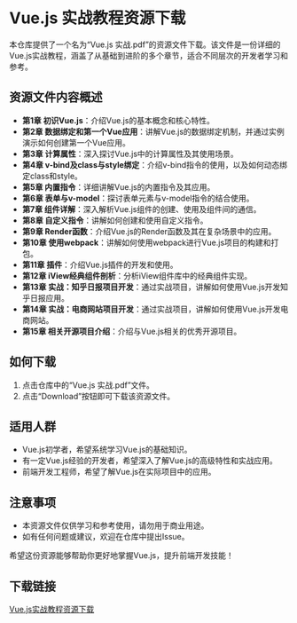 # Vue.js 实战教程资源下载

本仓库提供了一个名为“Vue.js 实战.pdf”的资源文件下载。该文件是一份详细的Vue.js实战教程，涵盖了从基础到进阶的多个章节，适合不同层次的开发者学习和参考。

## 资源文件内容概述

- **第1章 初识Vue.js**：介绍Vue.js的基本概念和核心特性。
- **第2章 数据绑定和第一个Vue应用**：讲解Vue.js的数据绑定机制，并通过实例演示如何创建第一个Vue应用。
- **第3章 计算属性**：深入探讨Vue.js中的计算属性及其使用场景。
- **第4章 v-bind及class与style绑定**：介绍v-bind指令的使用，以及如何动态绑定class和style。
- **第5章 内置指令**：详细讲解Vue.js的内置指令及其应用。
- **第6章 表单与v-model**：探讨表单元素与v-model指令的结合使用。
- **第7章 组件详解**：深入解析Vue.js组件的创建、使用及组件间的通信。
- **第8章 自定义指令**：讲解如何创建和使用自定义指令。
- **第9章 Render函数**：介绍Vue.js的Render函数及其在复杂场景中的应用。
- **第10章 使用webpack**：讲解如何使用webpack进行Vue.js项目的构建和打包。
- **第11章 插件**：介绍Vue.js插件的开发和使用。
- **第12章 iView经典组件剖析**：分析iView组件库中的经典组件实现。
- **第13章 实战：知乎日报项目开发**：通过实战项目，讲解如何使用Vue.js开发知乎日报应用。
- **第14章 实战：电商网站项目开发**：通过实战项目，讲解如何使用Vue.js开发电商网站。
- **第15章 相关开源项目介绍**：介绍与Vue.js相关的优秀开源项目。

## 如何下载

1. 点击仓库中的“Vue.js 实战.pdf”文件。
2. 点击“Download”按钮即可下载该资源文件。

## 适用人群

- Vue.js初学者，希望系统学习Vue.js的基础知识。
- 有一定Vue.js经验的开发者，希望深入了解Vue.js的高级特性和实战应用。
- 前端开发工程师，希望了解Vue.js在实际项目中的应用。

## 注意事项

- 本资源文件仅供学习和参考使用，请勿用于商业用途。
- 如有任何问题或建议，欢迎在仓库中提出Issue。

希望这份资源能够帮助你更好地掌握Vue.js，提升前端开发技能！

## 下载链接

[Vue.js实战教程资源下载](https://pan.quark.cn/s/24fb4ad65052)